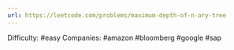 ```yaml
---
url: https://leetcode.com/problems/maximum-depth-of-n-ary-tree
---
```


Difficulty: #easy
Companies: #amazon #bloomberg #google #sap
